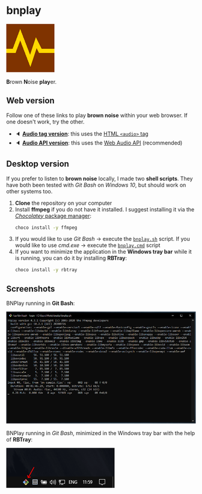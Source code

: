 # bnplay

![icon](icon-128.png)

**B**rown **N**oise **play**er.

## Web version

Follow one of these links to play **brown noise** within your web browser. If one doesn't work, try the other.

- :speaker: [**Audio tag version**](https://dmotte.github.io/bnplay/bnplay-audio-tag.html): this uses the [HTML `<audio>` tag](https://www.w3schools.com/tags/tag_audio.asp)
- :speaker: [**Audio API version**](https://dmotte.github.io/bnplay/bnplay-audio-api.html): this uses the [Web Audio API](https://developer.mozilla.org/en-US/docs/Web/API/Web_Audio_API) (recommended)

## Desktop version

If you prefer to listen to **brown noise** locally, I made two **shell scripts**. They have both been tested with _Git Bash_ on _Windows 10_, but should work on other systems too.

1. **Clone** the repository on your computer
2. Install **ffmpeg** if you do not have it installed. I suggest installing it via the [_Chocolatey_ package manager](https://chocolatey.org/install):
   ```cmd
   choco install -y ffmpeg
   ```
3. If you would like to use _Git Bash_ &rarr; execute the [`bnplay.sh`](bnplay.sh) script. If you would like to use _cmd.exe_ &rarr; execute the [`bnplay.cmd`](bnplay.cmd) script
4. If you want to minimize the application in the **Windows tray bar** while it is running, you can do it by installing **RBTray**:
   ```cmd
   choco install -y rbtray
   ```

## Screenshots

BNPlay running in **Git Bash**:

![BNPlay running in Git Bash](screenshots/bnplay-gitbash.png)

BNPlay running in _Git Bash_, minimized in the Windows tray bar with the help of **RBTray**:

![BNPlay minimized in tray bar](screenshots/bnplay-traybar.png)
